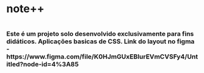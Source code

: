 <h1>note++<h1>

<h3>Este é um projeto solo desenvolvido exclusivamente para fins didáticos. Aplicações basicas de CSS.  Link do layout no figma - https://www.figma.com/file/K0HJmGUxEBIurEVmCVSFy4/Untitled?node-id=4%3A85</h3>
